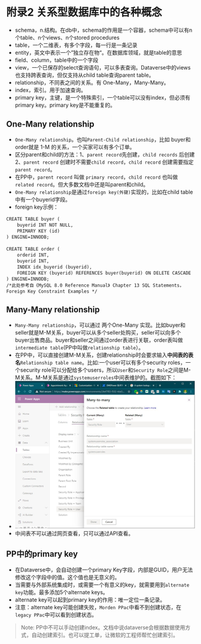 # 附录2 关系型数据库中的各种概念
+ schema，n.结构。在db中，schema的作用是一个容器，schema中可以有n个table、n个views、n个stored procedures
+ table，一个二维表，有多个字段，每一行是一条记录
+ entity，英文中表示一个”独立存在物“。在数据库领域，就是table的意思
+ field、column，table中的一个字段
+ view，一个已保存的select查询语句，可以多表查询。Dataverse中的views也支持跨表查询，但仅支持从child table查询parent table。
+ relationship，不同表之间的关系。有 One-Many，Many-Many。
+ index，索引。用于加速查询。
+ primary key，主键，是一个特殊索引，一个table可以没有index，但必须有primary key。primary key是不能重复的。
 
## One-Many relationship
+ `One-Many relationship`。也叫`Parent-Child relationship`，比如 buyer和order就是 1-M 的关系，一个买家可以有多个订单。
+ 区分parent和child的方法：1、`parent record`先创建，`child records` 后创建 2、`parent record` 创建时不需要`child record`，`child record` 创建需要指定`parent record`。
+ 在PP中，`parent record` 叫做 `primary record`，`child record` 也叫做 `related record`。但大多数文档中还是叫parent和child。
+ `One-Many relationship`是通过`foreign key(外键)`实现的，比如在child table中有一个buyerid字段。
+ foreign key示例：
```
CREATE TABLE buyer (
    buyerid INT NOT NULL,
    PRIMARY KEY (id)
) ENGINE=INNODB;

CREATE TABLE order (
    orderid INT,
    buyerid INT,
    INDEX idx_buyerid (buyerid),
    FOREIGN KEY (buyerid) REFERENCES buyer(buyerid) ON DELETE CASCADE
) ENGINE=INNODB;
/*此处参考自《MySQL 8.0 Reference Manual》 Chapter 13 SQL Statements，Foreign Key Constraint Examples */
```

## Many-Many relationship
+ `Many-Many relationship`，可以通过 两个One-Many 实现。比如buyer和seller就是M-M关系，buyer可以从多个seller处购买，seller可以向多个buyer出售商品。buyer和seller之间通过order表进行关联，order表叫做`intermediate table`(PP中叫做`relationship table`）。
+ 在PP中，可以直接创建M-M关系，创建relationship时会要求输入**中间表的表名**`Relationship table name`。比如:一个user可以有多个security roles，一个security role可以分配给多个users，所以`User`和`Security Role`之间是M-M关系。M-M关系是通过`systemuserroles`中间表维护的。截图如下：
+ ![](imgs/20-M-M-relationship.jpg)
+ 中间表不可以通过网页查看，只可以通过API查看。

## PP中的primary key
+ 在Dataverse中，会自动创建一个primary Key字段，内部是GUID，用户无法修改这个字段中的值。这个值也是无意义的。
+ 当需要与外部系统集成时，或需要一个有意义的key，就需要用到`alternate key`功能。最多添加5个alternate keys。
+ alternate key可以起到primary key的作用：唯一定位一条记录。
+ 注意：alternate key可能创建失败，`Morden PPac`中看不到创建状态，在`legacy PPac`中可以看到创建状态。

> Note: PP中不可以手动创建index。文档中说dataverse会根据数据使用方式，自动创建索引。也可以提工单，让微软的工程师帮忙创建索引。
